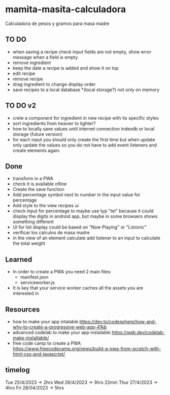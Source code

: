 # mamita-masita-calculadora

Calculadora de pesos y gramos para masa madre

## TO DO

- when saving a recipe check input fields are not empty, show error message when a field is empty
- remove ingredient
- keep the date a recipe is added and show it on top
- edit recipe
- remove recipe
- drag ingredient to change display order
- save recipes to a local database \*(local storage?) not only on memory

## TO DO v2

- crete a component for ingredient in new recipe with its specific styles
- sort ingredients from heavier to lighter?
- how to locally save values until internet connection indexdb or local storage (future version)
- for each input you should only create the first time but when update only update the values so you do not have to add event listeners and create elements again.

## Done

- transform in a PWA
- check it is available ofline
- Create the save function
- Add percentage symbol next to number in the input value for percentage
- Add style to the view recipes ui
- check input for percentage to maybe use typ "tel" because it could display the digits in android app, but maybe in some browsers shows something different
- UI for list display could be based on "Now Playing" or "Listonic"
- verificar los calculos de masa madre
- in the view of an element calculate add listener to an input to calculate the total weight

## Learned

- In order to create a PWA you need 2 main files:
  - manifest.json
  - serviceworker.js
- It is key that your service worker caches all the assets you are interested in

## Resources

- how to make your app intalable https://dev.to/codesphere/how-and-why-to-create-a-progressive-web-app-41kb
- advanced codelab to make your app instalable https://web.dev/codelab-make-installable/
- free code camp to create a PWA https://www.freecodecamp.org/news/build-a-pwa-from-scratch-with-html-css-and-javascript/

## timelog

Tue 25/4/2023 -> 2hrs
Wed 26/4/2023 -> 3hrs 22min
Thur 27/4/2023 -> 4hrs
Fri 28/04/2023 -> 5hrs
